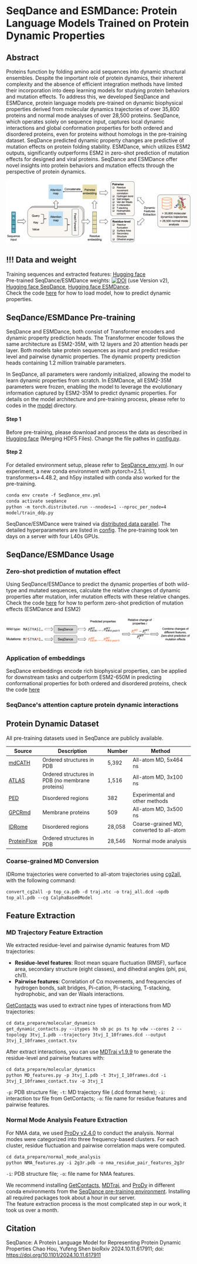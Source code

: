 # SeqDance and ESMDance: Protein Language Models Trained on Protein Dynamic Properties


## Abstract
Proteins function by folding amino acid sequences into dynamic structural ensembles. Despite the important role of protein dynamics, their inherent complexity and the absence of efficient integration methods have limited their incorporation into deep learning models for studying protein behaviors and mutation effects. To address this, we developed SeqDance and ESMDance, protein language models pre-trained on dynamic biophysical properties derived from molecular dynamics trajectories of over 35,800 proteins and normal mode analyses of over 28,500 proteins. SeqDance, which operates solely on sequence input, captures local dynamic interactions and global conformation properties for both ordered and disordered proteins, even for proteins without homologs in the pre-training dataset. SeqDance predicted dynamic property changes are predictive of mutation effects on protein folding stability. ESMDance, which utilizes ESM2 outputs, significantly outperforms ESM2 in zero-shot prediction of mutation effects for designed and viral proteins. SeqDance and ESMDance offer novel insights into protein behaviors and mutation effects through the perspective of protein dynamics.

![SeqDance Pre-training Diagram](image/SeqDance_pretraining.png "Diagram of SeqDance Pre-training")

## !!! Data and weight
Training sequences and extracted features: [Hugging face](https://huggingface.co/datasets/ChaoHou/protein_dynamic_properties)  
Pre-trained SeqDance/ESMDance weights: [![DOI](https://zenodo.org/badge/DOI/10.5281/zenodo.15047777.svg)](https://doi.org/10.5281/zenodo.15047777) (use Version v2), [Hugging face SeqDance](https://huggingface.co/ChaoHou/SeqDance), [Hugging face ESMDance](https://huggingface.co/ChaoHou/ESMDance).  
Check the code [here](./notebook/zero_shot_mutation.ipynb) for how to load model, how to predict dynamic properties.


## SeqDance/ESMDance Pre-training
SeqDance and ESMDance, both consist of Transformer encoders and dynamic property prediction heads. The Transformer encoder follows the same architecture as ESM2-35M, with 12 layers and 20 attention heads per layer. Both models take protein sequences as input and predict residue-level and pairwise dynamic properties. The dynamic property prediction heads containing 1.2 million trainable parameters.  

In SeqDance, all parameters were randomly initialized, allowing the model to learn dynamic properties from scratch. In ESMDance, all ESM2-35M parameters were frozen, enabling the model to leverage the evolutionary information captured by ESM2-35M to predict dynamic properties. For details on the model architecture and pre-training process, please refer to codes in the [model](./model/) directory.

#### Step 1
Before pre-training, please download and process the data as described in [Hugging face](https://huggingface.co/datasets/ChaoHou/protein_dynamic_properties) (Merging HDF5 Files). Change the file pathes in [config.py](./model/config.py).

#### Step 2
For detailed environment setup, please refer to [SeqDance_env.yml](SeqDance_env.yml). In our experiment, a new conda environment with pytorch=2.5.1, transformers=4.48.2, and h5py installed with conda also worked for the pre-training. 
```
conda env create -f SeqDance_env.yml
conda activate seqdance
python -m torch.distributed.run --nnodes=1 --nproc_per_node=4 model/train_ddp.py
```

SeqDance/ESMDance were trained via [distributed data parallel](https://pytorch.org/tutorials/intermediate/ddp_tutorial.html). The detailed hyperparameters are listed in [config](./model/config.py). The pre-training took ten days on a server with four L40s GPUs. 


## SeqDance/ESMDance Usage

### Zero-shot prediction of mutation effect
Using SeqDance/ESMDance to predict the dynamic properties of both wild-type and mutated sequences, calculate the relative changes of dynamic properties after mutation, infer mutation effects with these relative changes.  
Check the code [here](./notebook/zero_shot_mutation.ipynb) for how to perform zero-shot prediction of mutation effects (ESMDance and ESM2)

![Zero-shot](image/zero_shot.png "Zero-shot")


### Application of embeddings
SeqDance embeddings encode rich biophysical properties, can be applied for downstream tasks and outperform ESM2-650M in predicting conformational properties for both ordered and disordered proteins, check the code [here](./notebook/embedding_conformation_property.ipynb)

### SeqDance's attention capture protein dynamic interactions


## Protein Dynamic Dataset
All pre-training datasets used in SeqDance are publicly available. 


| Source         | Description                                      | Number  | Method                            |
|----------------|--------------------------------------------------|---------|------------------------------------|
| [mdCATH](https://huggingface.co/datasets/compsciencelab/mdCATH)  | Ordered structures in PDB | 5,392   | All-atom MD, 5x464 ns              |
| [ATLAS](https://www.dsimb.inserm.fr/ATLAS/index.html)  | Ordered structures in PDB (no membrane proteins) | 1,516   | All-atom MD, 3x100 ns              |
| [PED](https://proteinensemble.org/)              | Disordered regions                             | 382     | Experimental and other methods     |
| [GPCRmd](https://www.gpcrmd.org/)               | Membrane proteins                              | 509     | All-atom MD, 3x500 ns              |
| [IDRome](https://github.com/KULL-Centre/_2023_Tesei_IDRome)       | Disordered regions                             | 28,058  | Coarse-grained MD, converted to all-atom |
| [ProteinFlow](https://github.com/adaptyvbio/ProteinFlow)          | Ordered structures in PDB                      | 28,546  | Normal mode analysis               |


### Coarse-grained MD Conversion
IDRome trajectories were converted to all-atom trajectories using [cg2all](https://github.com/huhlim/cg2all), with the following command:  
```
convert_cg2all -p top_ca.pdb -d traj.xtc -o traj_all.dcd -opdb top_all.pdb --cg CalphaBasedModel
```

## Feature Extraction
### MD Trajectory Feature Extraction
We extracted residue-level and pairwise dynamic features from MD trajectories:

- **Residue-level features**: Root mean square fluctuation (RMSF), surface area, secondary structure (eight classes), and dihedral angles (phi, psi, chi1).
- **Pairwise features**: Correlation of Cα movements, and frequencies of hydrogen bonds, salt bridges, Pi-cation, Pi-stacking, T-stacking, hydrophobic, and van der Waals interactions.

[GetContacts](https://getcontacts.github.io/) was used to extract nine types of interactions from MD trajectories:

```
cd data_prepare/molecular_dynamics
get_dynamic_contacts.py --itypes hb sb pc ps ts hp vdw --cores 2 --topology 3tvj_I.pdb --trajectory 3tvj_I_10frames.dcd --output 3tvj_I_10frames_contact.tsv
```


After extract interactions, you can use [MDTraj v1.9.9](https://www.mdtraj.org/) to generate the residue-level and pairwise features with:
```
cd data_prepare/molecular_dynamics
python MD_features.py -p 3tvj_I.pdb -t 3tvj_I_10frames.dcd -i 3tvj_I_10frames_contact.tsv -o 3tvj_I
```
`-p`: PDB structure file; `-t`: MD trajectory file (.dcd format here); `-i`: interaction tsv file from GetContacts; `-o`: file name for residue features and pairwise features.


### Normal Mode Analysis Feature Extraction
For NMA data, we used [ProDy v2.4.0](http://www.bahargroup.org/prody/index.html) to conduct the analysis. Normal modes were categorized into three frequency-based clusters. For each cluster, residue fluctuation and pairwise correlation maps were computed.  
```
cd data_prepare/normal_mode_analysis
python NMA_features.py -i 2g3r.pdb -o nma_residue_pair_features_2g3r
```
`-i`: PDB structure file; `-o`: file name for NMA features.

We recommend installing [GetContacts](https://getcontacts.github.io/), [MDTraj](https://www.mdtraj.org/), and [ProDy](http://www.bahargroup.org/prody/index.html) in different conda environments from the [SeqDance pre-training environment](SeqDance_env.yml). Installing all required packages took about a hour in our server.  
The feature extraction process is the most complicated step in our work, it took us over a month.


## Citation
SeqDance: A Protein Language Model for Representing Protein Dynamic Properties
Chao Hou, Yufeng Shen
bioRxiv 2024.10.11.617911; doi: https://doi.org/10.1101/2024.10.11.617911
